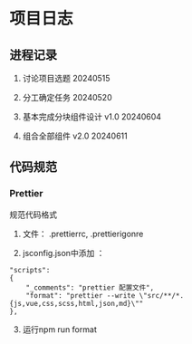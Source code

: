 # 项目日志

## 进程记录

1. 讨论项目选题 20240515

2. 分工确定任务 20240520

3. 基本完成分块组件设计 v1.0 20240604

4. 组合全部组件 v2.0 20240611

## 代码规范

### Prettier

规范代码格式

1. 文件： .prettierrc,  .prettierigonre

2. jsconfig.json中添加 ：

```
"scripts": 
{
    "_comments": "prettier 配置文件",
    "format": "prettier --write \"src/**/*.{js,vue,css,scss,html,json,md}\"" 
},
```

3. 运行npm run format
